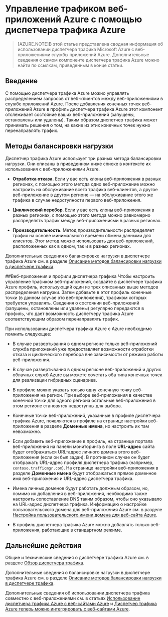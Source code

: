 <properties 
	pageTitle="Управление трафиком веб-приложений Azure с помощью диспетчера трафика Azure"
	description="В этой статье представлена сводная информация об использовании диспетчера трафика Azure с веб-приложениями Azure."
	services="app-service\web"
	documentationCenter=""
	authors="cephalin"
	manager="wpickett"
	editor="mollybos"/>

<tags 
	ms.service="app-service-web"
	ms.workload="web"
	ms.tgt_pltfrm="na"
	ms.devlang="na"
	ms.topic="article"
	ms.date="07/02/2015"
	ms.author="cephalin"/>

# Управление трафиком веб-приложений Azure с помощью диспетчера трафика Azure

> [AZURE.NOTE]В этой статье представлена сводная информация об использовании диспетчера трафика Microsoft Azure с веб-приложениями службы приложений Azure. Дополнительные сведения о самом компоненте диспетчера трафика Azure можно найти по ссылкам, приведенным в конце статьи.

## Введение
С помощью диспетчера трафика Azure можно управлять распределением запросов от веб-клиентов между веб-приложениями в службе приложений Azure. После добавления конечных точек веб-приложений Azure в профиль диспетчера трафика Azure этот компонент отслеживает состояние ваших веб-приложений (запущены, остановлены или удалены). Таким образом диспетчер трафика может принимать решения о том, на какие из этих конечных точек нужно перенаправлять трафик.

## Методы балансировки нагрузки
Диспетчер трафика Azure использует три разных метода балансировки нагрузки. Они описаны в приведенном ниже списке в контексте их использования с веб-приложениями Azure.

* **Отработка отказа**. Если у вас есть клоны веб-приложения в разных регионах, с помощью этого метода одно веб-приложение можно настроить на обслуживание всего трафика веб-клиентов, а другое веб-приложение в другом регионе — на обслуживание этого же трафика в случае недоступности первого веб-приложения. 
	
* **Циклический перебор**. Если у вас есть клоны веб-приложения в разных регионах, с помощью этого метода можно равномерно распределять трафик между веб-приложениями в разных регионах.
	
* **Производительность**. Метод производительности распределяет трафик на основе минимального времени обмена данными для клиентов. Этот метод можно использовать для веб-приложений, расположенных как в одном, так и в разных регионах.

Дополнительные сведения о балансировке нагрузки в диспетчере трафика Azure см. в разделе [Описание методов балансировки нагрузки в диспетчере трафика](../traffic-manager/traffic-manager-load-balancing-methods.md).

##Веб-приложения и профили диспетчера трафика 
Чтобы настроить управление трафиком веб-приложений, создайте в диспетчере трафика Azure профиль, использующий один из трех описанных выше методов распределения нагрузки. Затем добавьте в этот профиль конечные точки (в данном случае это веб-приложения), трафиком которых требуется управлять. Сведения о состоянии веб-приложений (запущены, остановлены или удалены) регулярно передаются в профиль, что дает возможность диспетчеру трафика Azure соответствующим образом перенаправлять трафик.

При использовании диспетчера трафика Azure с Azure необходимо помнить следующее:

* В случае развертывания в одном регионе только веб-приложений служба приложений уже предоставляет возможности отработки отказа и циклического перебора вне зависимости от режима работы веб-приложения.

* В случае развертывания в одном регионе веб-приложений и других облачных служб Azure вы можете сочетать оба типа конечных точек для реализации гибридных сценариев.

* В профиле можно указать только одну конечную точку веб-приложения на регион. При выборе веб-приложения в качестве конечной точки для одного региона остальные веб-приложения в этом регионе становятся недоступны для выбора.

* Конечные точки веб-приложений, указанные в профиле диспетчера трафика Azure, появляются в профиле на странице настройки веб-приложения в разделе **Доменные имена**, но настроить их там невозможно.

* Если добавить веб-приложение в профиль, на странице портала веб-приложения на панели мониторинга в поле **URL-адрес** сайта будет отображаться URL-адрес личного домена этого веб-приложения (если он был задан). В противном случае он будет отображать URL-адрес профиля диспетчера трафика (например, `contoso.trafficmgr.com`). На странице настройки веб-приложения в разделе **Доменные имена** будут отображаться прямое доменное имя веб-приложения и URL-адрес диспетчера трафика.

* Имена личных доменов будут работать должным образом, но, помимо их добавления в веб-приложения, необходимо также настроить сопоставление DNS таким образом, чтобы оно указывало на URL-адрес диспетчера трафика. Информацию о настройке пользовательского домена для веб-приложения Azure см. в разделе [Настройка пользовательского имени домена для веб-сайта Azure](web-sites-custom-domain-name.md).

* В профиль диспетчера трафика Azure можно добавлять только веб-приложения, работающие в стандартном режиме.

## Дальнейшие действия

Общие и технические сведения о диспетчере трафика Azure см. в разделе [Обзор диспетчера трафика](../traffic-manager/traffic-manager-overview.md).

Дополнительные сведения о балансировке нагрузки в диспетчере трафика Azure см. в разделе [Описание методов балансировки нагрузки в диспетчере трафика](../traffic-manager/traffic-manager-load-balancing-methods.md).

Дополнительные сведения об использовании диспетчера трафика совместно с веб-приложениями см. в статьях [Использование диспетчера трафика Azure c веб-сайтами Azure](http://blogs.msdn.com/b/waws/archive/2014/03/18/using-windows-azure-traffic-manager-with-waws.aspx) и [Диспетчер трафика Azure теперь можно интегрировать с веб-сайтами Azure](http://azure.microsoft.com/blog/2014/03/27/azure-traffic-manager-can-now-integrate-with-azure-web-sites/).
 

<!---HONumber=August15_HO9-->